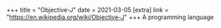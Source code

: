 +++
title = "Objective-J"
date = 2021-03-05
[extra]
link = "https://en.wikipedia.org/wiki/Objective-J"
+++
A programming language

